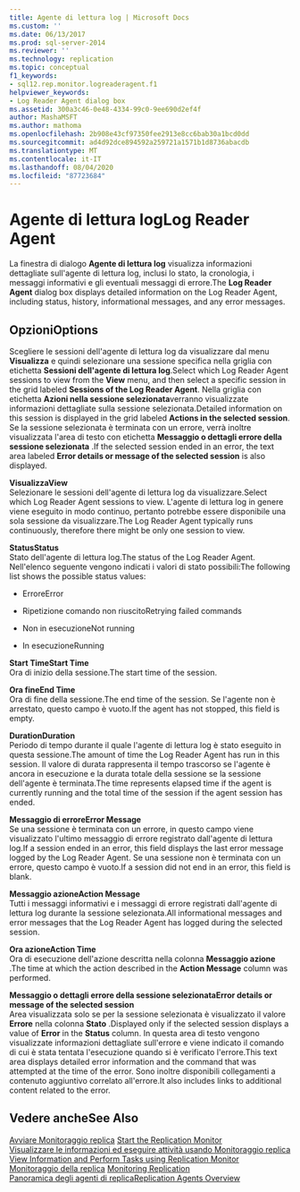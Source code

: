```yaml
---
title: Agente di lettura log | Microsoft Docs
ms.custom: ''
ms.date: 06/13/2017
ms.prod: sql-server-2014
ms.reviewer: ''
ms.technology: replication
ms.topic: conceptual
f1_keywords:
- sql12.rep.monitor.logreaderagent.f1
helpviewer_keywords:
- Log Reader Agent dialog box
ms.assetid: 300a3c46-0e48-4334-99c0-9ee690d2ef4f
author: MashaMSFT
ms.author: mathoma
ms.openlocfilehash: 2b908e43cf97350fee2913e8cc6bab30a1bcd0dd
ms.sourcegitcommit: ad4d92dce894592a259721a1571b1d8736abacdb
ms.translationtype: MT
ms.contentlocale: it-IT
ms.lasthandoff: 08/04/2020
ms.locfileid: "87723684"
---
```

# <a name="log-reader-agent"></a><span data-ttu-id="e4da9-102">Agente di lettura log</span><span class="sxs-lookup"><span data-stu-id="e4da9-102">Log Reader Agent</span></span>
  <span data-ttu-id="e4da9-103">La finestra di dialogo **Agente di lettura log** visualizza informazioni dettagliate sull'agente di lettura log, inclusi lo stato, la cronologia, i messaggi informativi e gli eventuali messaggi di errore.</span><span class="sxs-lookup"><span data-stu-id="e4da9-103">The **Log Reader Agent** dialog box displays detailed information on the Log Reader Agent, including status, history, informational messages, and any error messages.</span></span>  
  
## <a name="options"></a><span data-ttu-id="e4da9-104">Opzioni</span><span class="sxs-lookup"><span data-stu-id="e4da9-104">Options</span></span>  
 <span data-ttu-id="e4da9-105">Scegliere le sessioni dell'agente di lettura log da visualizzare dal menu **Visualizza** e quindi selezionare una sessione specifica nella griglia con etichetta **Sessioni dell'agente di lettura log**.</span><span class="sxs-lookup"><span data-stu-id="e4da9-105">Select which Log Reader Agent sessions to view from the **View** menu, and then select a specific session in the grid labeled **Sessions of the Log Reader Agent**.</span></span> <span data-ttu-id="e4da9-106">Nella griglia con etichetta **Azioni nella sessione selezionata**verranno visualizzate informazioni dettagliate sulla sessione selezionata.</span><span class="sxs-lookup"><span data-stu-id="e4da9-106">Detailed information on this session is displayed in the grid labeled **Actions in the selected session**.</span></span> <span data-ttu-id="e4da9-107">Se la sessione selezionata è terminata con un errore, verrà inoltre visualizzata l'area di testo con etichetta **Messaggio o dettagli errore della sessione selezionata** .</span><span class="sxs-lookup"><span data-stu-id="e4da9-107">If the selected session ended in an error, the text area labeled **Error details or message of the selected session** is also displayed.</span></span>  
  
 <span data-ttu-id="e4da9-108">**Visualizza**</span><span class="sxs-lookup"><span data-stu-id="e4da9-108">**View**</span></span>  
 <span data-ttu-id="e4da9-109">Selezionare le sessioni dell'agente di lettura log da visualizzare.</span><span class="sxs-lookup"><span data-stu-id="e4da9-109">Select which Log Reader Agent sessions to view.</span></span> <span data-ttu-id="e4da9-110">L'agente di lettura log in genere viene eseguito in modo continuo, pertanto potrebbe essere disponibile una sola sessione da visualizzare.</span><span class="sxs-lookup"><span data-stu-id="e4da9-110">The Log Reader Agent typically runs continuously, therefore there might be only one session to view.</span></span>  
  
 <span data-ttu-id="e4da9-111">**Status**</span><span class="sxs-lookup"><span data-stu-id="e4da9-111">**Status**</span></span>  
 <span data-ttu-id="e4da9-112">Stato dell'agente di lettura log.</span><span class="sxs-lookup"><span data-stu-id="e4da9-112">The status of the Log Reader Agent.</span></span> <span data-ttu-id="e4da9-113">Nell'elenco seguente vengono indicati i valori di stato possibili:</span><span class="sxs-lookup"><span data-stu-id="e4da9-113">The following list shows the possible status values:</span></span>  
  
-   <span data-ttu-id="e4da9-114">Errore</span><span class="sxs-lookup"><span data-stu-id="e4da9-114">Error</span></span>  
  
-   <span data-ttu-id="e4da9-115">Ripetizione comando non riuscito</span><span class="sxs-lookup"><span data-stu-id="e4da9-115">Retrying failed commands</span></span>  
  
-   <span data-ttu-id="e4da9-116">Non in esecuzione</span><span class="sxs-lookup"><span data-stu-id="e4da9-116">Not running</span></span>  
  
-   <span data-ttu-id="e4da9-117">In esecuzione</span><span class="sxs-lookup"><span data-stu-id="e4da9-117">Running</span></span>  
  
 <span data-ttu-id="e4da9-118">**Start Time**</span><span class="sxs-lookup"><span data-stu-id="e4da9-118">**Start Time**</span></span>  
 <span data-ttu-id="e4da9-119">Ora di inizio della sessione.</span><span class="sxs-lookup"><span data-stu-id="e4da9-119">The start time of the session.</span></span>  
  
 <span data-ttu-id="e4da9-120">**Ora fine**</span><span class="sxs-lookup"><span data-stu-id="e4da9-120">**End Time**</span></span>  
 <span data-ttu-id="e4da9-121">Ora di fine della sessione.</span><span class="sxs-lookup"><span data-stu-id="e4da9-121">The end time of the session.</span></span> <span data-ttu-id="e4da9-122">Se l'agente non è arrestato, questo campo è vuoto.</span><span class="sxs-lookup"><span data-stu-id="e4da9-122">If the agent has not stopped, this field is empty.</span></span>  
  
 <span data-ttu-id="e4da9-123">**Duration**</span><span class="sxs-lookup"><span data-stu-id="e4da9-123">**Duration**</span></span>  
 <span data-ttu-id="e4da9-124">Periodo di tempo durante il quale l'agente di lettura log è stato eseguito in questa sessione.</span><span class="sxs-lookup"><span data-stu-id="e4da9-124">The amount of time the Log Reader Agent has run in this session.</span></span> <span data-ttu-id="e4da9-125">Il valore di durata rappresenta il tempo trascorso se l'agente è ancora in esecuzione e la durata totale della sessione se la sessione dell'agente è terminata.</span><span class="sxs-lookup"><span data-stu-id="e4da9-125">The time represents elapsed time if the agent is currently running and the total time of the session if the agent session has ended.</span></span>  
  
 <span data-ttu-id="e4da9-126">**Messaggio di errore**</span><span class="sxs-lookup"><span data-stu-id="e4da9-126">**Error Message**</span></span>  
 <span data-ttu-id="e4da9-127">Se una sessione è terminata con un errore, in questo campo viene visualizzato l'ultimo messaggio di errore registrato dall'agente di lettura log.</span><span class="sxs-lookup"><span data-stu-id="e4da9-127">If a session ended in an error, this field displays the last error message logged by the Log Reader Agent.</span></span> <span data-ttu-id="e4da9-128">Se una sessione non è terminata con un errore, questo campo è vuoto.</span><span class="sxs-lookup"><span data-stu-id="e4da9-128">If a session did not end in an error, this field is blank.</span></span>  
  
 <span data-ttu-id="e4da9-129">**Messaggio azione**</span><span class="sxs-lookup"><span data-stu-id="e4da9-129">**Action Message**</span></span>  
 <span data-ttu-id="e4da9-130">Tutti i messaggi informativi e i messaggi di errore registrati dall'agente di lettura log durante la sessione selezionata.</span><span class="sxs-lookup"><span data-stu-id="e4da9-130">All informational messages and error messages that the Log Reader Agent has logged during the selected session.</span></span>  
  
 <span data-ttu-id="e4da9-131">**Ora azione**</span><span class="sxs-lookup"><span data-stu-id="e4da9-131">**Action Time**</span></span>  
 <span data-ttu-id="e4da9-132">Ora di esecuzione dell'azione descritta nella colonna **Messaggio azione** .</span><span class="sxs-lookup"><span data-stu-id="e4da9-132">The time at which the action described in the **Action Message** column was performed.</span></span>  
  
 <span data-ttu-id="e4da9-133">**Messaggio o dettagli errore della sessione selezionata**</span><span class="sxs-lookup"><span data-stu-id="e4da9-133">**Error details or message of the selected session**</span></span>  
 <span data-ttu-id="e4da9-134">Area visualizzata solo se per la sessione selezionata è visualizzato il valore **Errore** nella colonna **Stato** .</span><span class="sxs-lookup"><span data-stu-id="e4da9-134">Displayed only if the selected session displays a value of **Error** in the **Status** column.</span></span> <span data-ttu-id="e4da9-135">In questa area di testo vengono visualizzate informazioni dettagliate sull'errore e viene indicato il comando di cui è stata tentata l'esecuzione quando si è verificato l'errore.</span><span class="sxs-lookup"><span data-stu-id="e4da9-135">This text area displays detailed error information and the command that was attempted at the time of the error.</span></span> <span data-ttu-id="e4da9-136">Sono inoltre disponibili collegamenti a contenuto aggiuntivo correlato all'errore.</span><span class="sxs-lookup"><span data-stu-id="e4da9-136">It also includes links to additional content related to the error.</span></span>  
  
## <a name="see-also"></a><span data-ttu-id="e4da9-137">Vedere anche</span><span class="sxs-lookup"><span data-stu-id="e4da9-137">See Also</span></span>  
 <span data-ttu-id="e4da9-138">[Avviare Monitoraggio replica](monitor/start-the-replication-monitor.md) </span><span class="sxs-lookup"><span data-stu-id="e4da9-138">[Start the Replication Monitor](monitor/start-the-replication-monitor.md) </span></span>  
 <span data-ttu-id="e4da9-139">[Visualizzare le informazioni ed eseguire attività usando Monitoraggio replica](monitor/view-information-and-perform-tasks-replication-monitor.md) </span><span class="sxs-lookup"><span data-stu-id="e4da9-139">[View Information and Perform Tasks using Replication Monitor](monitor/view-information-and-perform-tasks-replication-monitor.md) </span></span>  
 <span data-ttu-id="e4da9-140">[Monitoraggio della replica](monitoring-replication.md) </span><span class="sxs-lookup"><span data-stu-id="e4da9-140">[Monitoring Replication](monitoring-replication.md) </span></span>  
 [<span data-ttu-id="e4da9-141">Panoramica degli agenti di replica</span><span class="sxs-lookup"><span data-stu-id="e4da9-141">Replication Agents Overview</span></span>](agents/replication-agents-overview.md)  
  
  
